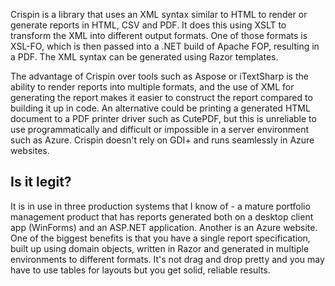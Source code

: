 Crispin is a library that uses an XML syntax similar to HTML to render or generate reports in HTML, CSV and PDF. It does this using XSLT to transform the XML into different output formats. One of those formats is XSL-FO, which is then passed into a .NET build of Apache FOP, resulting in a PDF. The XML syntax can be generated using Razor templates.

The advantage of Crispin over tools such as Aspose or iTextSharp is the ability to render reports into multiple formats, and the use of XML for generating the report makes it easier to construct the report compared to building it up in code. An alternative could be printing a generated HTML document to a PDF printer driver such as CutePDF, but this is unreliable to use programmatically and difficult or impossible in a server environment such as Azure. Crispin doesn't rely on GDI+ and runs seamlessly in Azure websites.


## Is it legit?

It is in use in three production systems that I know of - a mature portfolio management product that has reports generated both on a desktop client app (WinForms) and an ASP.NET application. Another is an Azure website. One of the biggest benefits is that you have a single report specification, built up using domain objects, written in Razor and generated in multiple environments to different formats. It's not drag and drop pretty and you may have to use tables for layouts but you get solid, reliable results.






